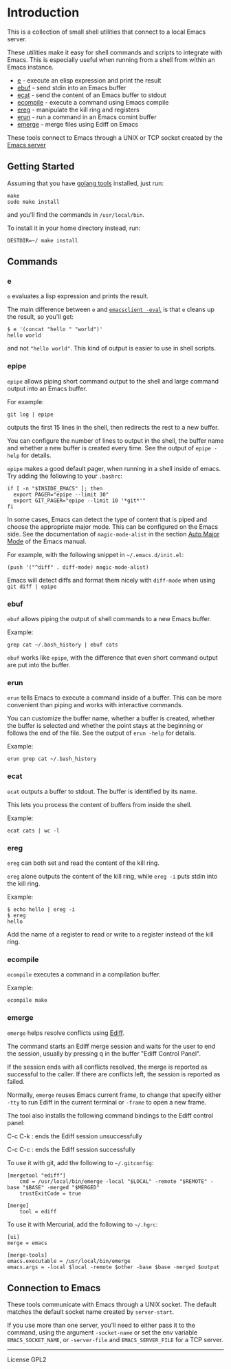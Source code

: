 # Introduction

This is a collection of small shell utilities that connect to a local
Emacs server. 

These utilities make it easy for shell commands and scripts to
integrate with Emacs. This is especially useful when running from a
shell from within an Emacs instance.

* [e](#e) - execute an elisp expression and print the result
* [ebuf](#ebuf) - send stdin into an Emacs buffer
* [ecat](#ecat) - send the content of an Emacs buffer to stdout
* [ecompile](#ecompile) - execute a command using Emacs compile
* [ereg](#ereg) - manipulate the kill ring and registers
* [erun](#erun) - run a command in an Emacs comint buffer
* [emerge](#emerge) - merge files using Ediff on Emacs

These tools connect to Emacs through a UNIX or TCP socket created by the
[Emacs server]

[Emacs server]: https://www.gnu.org/software/emacs/manual/html_node/emacs/Emacs-Server.html

## Getting Started

Assuming that you have [golang tools](https://golang.org/doc/install) installed, just run:

```shell
make 
sudo make install
```

and you'll find the commands in `/usr/local/bin`. 

To install it in your home directory instead, run:

```shell
DESTDIR=~/ make install
```

## Commands

### e

`e` evaluates a lisp expression and prints the result.

The main difference between `e` and [`emacsclient -eval`] is that `e`
cleans up the result, so you'll get:

```
$ e '(concat "hello " "world")'
hello world
```

and not `"hello world"`. This kind of output is easier to use in
shell scripts.

[`emacsclient -eval`]: https://www.gnu.org/software/emacs/manual/html_node/emacs/Invoking-emacsclient.html

### epipe

`epipe` allows piping short command output to the shell and large
command output into an Emacs buffer.

For example:
```
git log | epipe
```
outputs the first 15 lines in the shell, then redirects the rest to a
new buffer.

You can configure the number of lines to output in the shell, the
buffer name and whether a new buffer is created every time. See the
output of `epipe -help` for details.

`epipe` makes a good default pager, when running in a shell inside
of emacs. Try adding the following to your `.bashrc`:

```shell
if [ -n "$INSIDE_EMACS" ]; then
  export PAGER="epipe --limit 30" 
  export GIT_PAGER="epipe --limit 10 '*git*'"
fi
```

In some cases, Emacs can detect the type of content that is piped and
choose the appropriate major mode. This can be configured on the Emacs
side. See the documentation of `magic-mode-alist` in the section [Auto
Major Mode] of the Emacs manual.

[Auto Major Mode]: https://www.gnu.org/software/emacs/manual/html_node/elisp/Auto-Major-Mode.html

For example, with the following snippet in  `~/.emacs.d/init.el`:

```elisp
(push '("^diff" . diff-mode) magic-mode-alist)
```

Emacs will detect diffs and format them nicely with `diff-mode` when
using `git diff | epipe`


### ebuf

`ebuf` allows piping the output of shell commands to a new Emacs
buffer.

Example:

```shell
grep cat ~/.bash_history | ebuf cats
```

`ebuf` works like `epipe`, with the difference that even short command
output are put into the buffer.

### erun

`erun` tells Emacs to execute a command inside of a buffer. This can
be more convenient than piping and works with interactive commands. 

You can customize the buffer name, whether a buffer is created,
whether the buffer is selected and whether the point stays at the
beginning or follows the end of the file. See the output of `erun
-help` for details.

Example:

```shell
erun grep cat ~/.bash_history
```

### ecat

`ecat` outputs a buffer to stdout. The buffer is identified by its
name. 

This lets you process the content of buffers from inside the shell.

Example:

```shell
ecat cats | wc -l
```

### ereg

`ereg` can both set and read the content of the kill ring.

`ereg` alone outputs the content of the kill ring, while `ereg -i`
puts stdin into the kill ring.

Example:

```
$ echo hello | ereg -i
$ ereg
hello
```

Add the name of a register to read or write to a register instead of
the kill ring.

### ecompile

`ecompile` executes a command in a compilation buffer.

Example:

```shell
ecompile make
```

### emerge

`emerge` helps resolve conflicts using [Ediff](https://www.gnu.org/software/emacs/manual/html_node/ediff/index.html#Top).

The command starts an Ediff merge session and waits for the user to end
the session, usually by pressing q in the buffer "Ediff Control Panel". 

If the session ends with all conflicts resolved, the merge is reported
as successful to the caller. If there are conflicts left, the session
is reported as failed.

Normally, `emerge` reuses Emacs current frame, to change that specify
either `-tty` to run Ediff in the current terminal or `-frame` to open
a new frame.

The tool also installs the following command bindings to the Ediff
control panel:

C-c C-k
: ends the Ediff session unsuccessfully

C-c C-c
: ends the Ediff session successfully

To use it with git, add the following to `~/.gitconfig`:

```
[mergetool "ediff"]
    cmd = /usr/local/bin/emerge -local "$LOCAL" -remote "$REMOTE" -base "$BASE" -merged "$MERGED"
    trustExitCode = true

[merge]
    tool = ediff
```


To use it with Mercurial, add the following to `~/.hgrc`:

```
[ui]
merge = emacs

[merge-tools]
emacs.executable = /usr/local/bin/emerge
emacs.args = -local $local -remote $other -base $base -merged $output
```

## Connection to Emacs

These tools communicate with Emacs through a UNIX socket. The
default matches the default socket name created by `server-start`.

If you use more than one server, you'll need to either pass it to the
command, using the argument `-socket-name` or set the env variable
`EMACS_SOCKET_NAME`, or `-server-file` and `EMACS_SERVER_FILE` for a TCP server.

---

License GPL2
